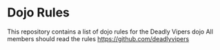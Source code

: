 Dojo Rules
==========

This repository contains a list of dojo rules for the Deadly Vipers dojo
All members should read the rules
https://github.com/deadlyvipers 

